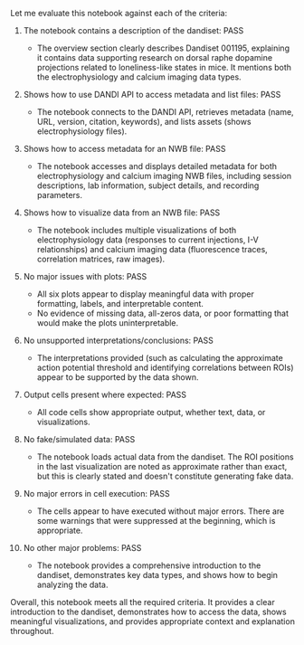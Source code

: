 Let me evaluate this notebook against each of the criteria:

1. The notebook contains a description of the dandiset: PASS
   - The overview section clearly describes Dandiset 001195, explaining it contains data supporting research on dorsal raphe dopamine projections related to loneliness-like states in mice. It mentions both the electrophysiology and calcium imaging data types.

2. Shows how to use DANDI API to access metadata and list files: PASS
   - The notebook connects to the DANDI API, retrieves metadata (name, URL, version, citation, keywords), and lists assets (shows electrophysiology files).

3. Shows how to access metadata for an NWB file: PASS
   - The notebook accesses and displays detailed metadata for both electrophysiology and calcium imaging NWB files, including session descriptions, lab information, subject details, and recording parameters.

4. Shows how to visualize data from an NWB file: PASS
   - The notebook includes multiple visualizations of both electrophysiology data (responses to current injections, I-V relationships) and calcium imaging data (fluorescence traces, correlation matrices, raw images).

5. No major issues with plots: PASS
   - All six plots appear to display meaningful data with proper formatting, labels, and interpretable content.
   - No evidence of missing data, all-zeros data, or poor formatting that would make the plots uninterpretable.

6. No unsupported interpretations/conclusions: PASS
   - The interpretations provided (such as calculating the approximate action potential threshold and identifying correlations between ROIs) appear to be supported by the data shown.

7. Output cells present where expected: PASS
   - All code cells show appropriate output, whether text, data, or visualizations.

8. No fake/simulated data: PASS
   - The notebook loads actual data from the dandiset. The ROI positions in the last visualization are noted as approximate rather than exact, but this is clearly stated and doesn't constitute generating fake data.

9. No major errors in cell execution: PASS
   - The cells appear to have executed without major errors. There are some warnings that were suppressed at the beginning, which is appropriate.

10. No other major problems: PASS
    - The notebook provides a comprehensive introduction to the dandiset, demonstrates key data types, and shows how to begin analyzing the data.

Overall, this notebook meets all the required criteria. It provides a clear introduction to the dandiset, demonstrates how to access the data, shows meaningful visualizations, and provides appropriate context and explanation throughout.